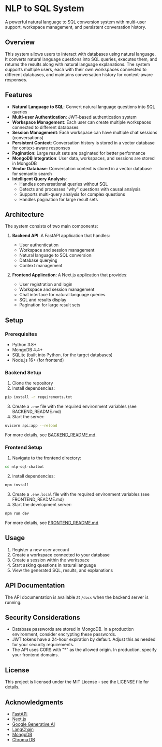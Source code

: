 # NLP to SQL System

A powerful natural language to SQL conversion system with multi-user support, workspace management, and persistent conversation history.

## Overview

This system allows users to interact with databases using natural language. It converts natural language questions into SQL queries, executes them, and returns the results along with natural language explanations. The system supports multiple users, each with their own workspaces connected to different databases, and maintains conversation history for context-aware responses.

## Features

- **Natural Language to SQL**: Convert natural language questions into SQL queries
- **Multi-user Authentication**: JWT-based authentication system
- **Workspace Management**: Each user can create multiple workspaces connected to different databases
- **Session Management**: Each workspace can have multiple chat sessions (conversations)
- **Persistent Context**: Conversation history is stored in a vector database for context-aware responses
- **Pagination**: Large result sets are paginated for better performance
- **MongoDB Integration**: User data, workspaces, and sessions are stored in MongoDB
- **Vector Database**: Conversation context is stored in a vector database for semantic search
- **Intelligent Query Analysis**: 
  - Handles conversational queries without SQL
  - Detects and processes "why" questions with causal analysis
  - Supports multi-query analysis for complex questions
  - Handles pagination for large result sets

## Architecture

The system consists of two main components:

1. **Backend API**: A FastAPI application that handles:
   - User authentication
   - Workspace and session management
   - Natural language to SQL conversion
   - Database querying
   - Context management

2. **Frontend Application**: A Next.js application that provides:
   - User registration and login
   - Workspace and session management
   - Chat interface for natural language queries
   - SQL and results display
   - Pagination for large result sets

## Setup

### Prerequisites

- Python 3.8+
- MongoDB 4.4+
- SQLite (built into Python, for the target databases)
- Node.js 16+ (for frontend)

### Backend Setup

1. Clone the repository
2. Install dependencies:

```bash
pip install -r requirements.txt
```

3. Create a `.env` file with the required environment variables (see BACKEND_README.md)
4. Start the server:

```bash
uvicorn api:app --reload
```

For more details, see [BACKEND_README.md](BACKEND_README.md).

### Frontend Setup

1. Navigate to the frontend directory:

```bash
cd nlp-sql-chatbot
```

2. Install dependencies:

```bash
npm install
```

3. Create a `.env.local` file with the required environment variables (see FRONTEND_README.md)
4. Start the development server:

```bash
npm run dev
```

For more details, see [FRONTEND_README.md](FRONTEND_README.md).

## Usage

1. Register a new user account
2. Create a workspace connected to your database
3. Create a session within the workspace
4. Start asking questions in natural language
5. View the generated SQL, results, and explanations

## API Documentation

The API documentation is available at `/docs` when the backend server is running.

## Security Considerations

- Database passwords are stored in MongoDB. In a production environment, consider encrypting these passwords.
- JWT tokens have a 24-hour expiration by default. Adjust this as needed for your security requirements.
- The API uses CORS with "*" as the allowed origin. In production, specify your frontend domains.

## License

This project is licensed under the MIT License - see the LICENSE file for details.

## Acknowledgments

- [FastAPI](https://fastapi.tiangolo.com/)
- [Next.js](https://nextjs.org/)
- [Google Generative AI](https://ai.google.dev/)
- [LangChain](https://langchain.com/)
- [MongoDB](https://www.mongodb.com/)
- [Chroma DB](https://www.trychroma.com/) 